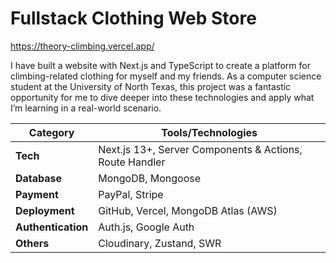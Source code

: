 # Fullstack Clothing Web Store

https://theory-climbing.vercel.app/

I have built a website with Next.js and TypeScript to create a platform for climbing-related clothing for myself and my friends. As a computer science student at the University of North Texas, this project was a fantastic opportunity for me to dive deeper into these technologies and apply what I’m learning in a real-world scenario.

| **Category**       | **Tools/Technologies**                                       |
| ------------------ | ------------------------------------------------------------ |
| **Tech**           | Next.js 13+, Server Components & Actions, Route Handler      |
| **Database**       | MongoDB, Mongoose                                            |
| **Payment**        | PayPal, Stripe                                               |
| **Deployment**     | GitHub, Vercel, MongoDB Atlas (AWS)                          |
| **Authentication** | Auth.js, Google Auth                                         |
| **Others**         | Cloudinary, Zustand, SWR                                     |
